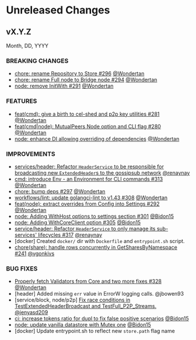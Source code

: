 # Unreleased Changes

## vX.Y.Z

Month, DD, YYYY

### BREAKING CHANGES

- [chore: rename Repository to Store #296](https://github.com/celestiaorg/celestia-node/pull/296) [@Wondertan](https://github.com/Wondertan)
- [chore: rename Full node to Bridge node #294](https://github.com/celestiaorg/celestia-node/pull/294) [@Wondertan](https://github.com/Wondertan)
- [node: remove InitWith #291](https://github.com/celestiaorg/celestia-node/pull/291) [@Wondertan](https://github.com/Wondertan)

### FEATURES

- [feat(cmd): give a birth to cel-shed and p2p key utilities #281](https://github.com/celestiaorg/celestia-node/pull/281) [@Wondertan](https://github.com/Wondertan)
- [feat(cmd|node): MutualPeers Node option and CLI flag #280](https://github.com/celestiaorg/celestia-node/pull/280) [@Wondertan](https://github.com/Wondertan)
- [node: enhance DI allowing overriding of dependencies](https://github.com/celestiaorg/celestia-node/pull/290) [@Wondertan](https://github.com/Wondertan)

### IMPROVEMENTS

- [services/header: Refactor `HeaderService` to be responsible for broadcasting new `ExtendedHeader`s to the gossipsub network](https://github.com/celestiaorg/celestia-node/pull/327) [@renaynay](https://github.com/renaynay)
- [cmd: introduce Env - an Environment for CLI commands #313](https://github.com/celestiaorg/celestia-node/pull/313) [@Wondertan](https://github.com/Wondertan)
- [chore: bump deps #297](https://github.com/celestiaorg/celestia-node/pull/297) [@Wondertan](https://github.com/Wondertan)
- [workflows/lint: update golangci-lint to v1.43 #308](https://github.com/celestiaorg/celestia-node/pull/308) [@Wondertan](https://github.com/Wondertan)
- [feat(node): extract overrides from Config into Settings #292](https://github.com/celestiaorg/celestia-node/pull/292) [@Wondertan](https://github.com/Wondertan)
- [node: Adding WithHost options to settings section #301](https://github.com/celestiaorg/celestia-node/pull/301) [@Bidon15](https://github.com/Bidon15)
- [node: Adding WithCoreClient option #305](https://github.com/celestiaorg/celestia-node/pull/305) [@Bidon15](https://github.com/Bidon15)
- [service/header: Refactor `HeaderService` to only manage its sub-services' lifecycles #317](https://github.com/celestiaorg/celestia-node/pull/317) [@renaynay](https://github.com/renaynay)
- [docker] Created `docker/` dir with `Dockerfile` and `entrypoint.sh` script. 
- [chore(share): handle rows concurrently in GetSharesByNamespace #241](https://github.com/celestiaorg/celestia-node/pull/241) [@vgonkivs](https://github.com/vgonkivs)

### BUG FIXES

- [Properly fetch Validators from Core and two more fixes #328](https://github.com/celestiaorg/celestia-node/pull/328) [@Wondertan](https://github.com/Wondertan)
- [header] Added missing `err` value in ErrorW logging calls. @jbowen93
- [service/block, node/p2p] [Fix race conditions in TestExtendedHeaderBroadcast and TestFull_P2P_Streams.](https://github.com/celestiaorg/celestia-node/pull/288) [@jenyasd209](https://github.com/jenyasd209)
- [ci: increase tokens ratio for dupl to fix false positive scenarios](https://github.com/celestiaorg/celestia-node/pull/314) [@Bidon15](https://github.com/Bidon15)
- [node: update vanilla datastore with Mutex one](https://github.com/celestiaorg/celestia-node/pull/325) [@Bidon15](https://github.com/Bidon15)
- [docker] Update entrypoint.sh to reflect new `store.path` flag name